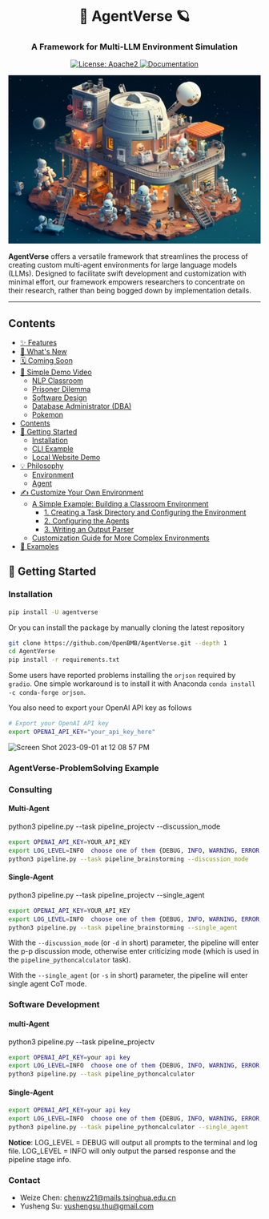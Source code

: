 <h1 align="center"> 🤖 AgentVerse 🪐 </h1>

<h3 align="center">
    <p>A Framework for Multi-LLM Environment Simulation</p>
</h3>
<p align="center">
    <a href="https://github.com/OpenBMB/AgentVerse/blob/main/LICENSE">
        <img alt="License: Apache2" src="https://img.shields.io/badge/License-Apache_2.0-green.svg">
    </a>
    <a href="https://www.python.org/downloads/release/python-3916/">
        <img alt="Documentation" src="https://img.shields.io/badge/python-3.9+-blue.svg">
    </a>
</p>

<p align="center">
<img src="./imgs/title.png" width="512">
</p>

**AgentVerse** offers a versatile framework that streamlines the process of creating custom multi-agent environments for large language models (LLMs). Designed to facilitate swift development and customization with minimal effort, our framework empowers researchers to concentrate on their research, rather than being bogged down by implementation details.

---


## Contents

- [✨ Features](#-features)
- [📰 What's New](#-whats-new)
- [🗓 Coming Soon](#-coming-soon)
- [👾 Simple Demo Video](#-simple-demo-video)
    - [NLP Classroom](#nlp-classroom)
    - [Prisoner Dilemma](#prisoner-dilemma)
    - [Software Design](#software-design)
    - [Database Administrator (DBA)](#database-administrator-dba)
    - [Pokemon](#pokemon)
- [Contents](#contents)
- [🚀 Getting Started](#-getting-started)
  - [Installation](#installation)
  - [CLI Example](#cli-example)
  - [Local Website Demo](#local-website-demo)
- [💡 Philosophy](#-philosophy)
  - [Environment](#environment)
  - [Agent](#agent)
- [✍️ Customize Your Own Environment](#️-customize-your-own-environment)
  - [A Simple Example: Building a Classroom Environment](#a-simple-example-building-a-classroom-environment)
      - [1. Creating a Task Directory and Configuring the Environment](#1-creating-a-task-directory-and-configuring-the-environment)
      - [2. Configuring the Agents](#2-configuring-the-agents)
      - [3. Writing an Output Parser](#3-writing-an-output-parser)
  - [Customization Guide for More Complex Environments](#customization-guide-for-more-complex-environments)
- [🔎 Examples](#-examples)



## 🚀 Getting Started

### Installation

```bash
pip install -U agentverse
```
Or you can install the package by manually cloning the latest repository
```bash
git clone https://github.com/OpenBMB/AgentVerse.git --depth 1
cd AgentVerse
pip install -r requirements.txt
```
Some users have reported problems installing the `orjson` required by `gradio`. One simple workaround is to install it with Anaconda `conda install -c conda-forge orjson`.

You also need to export your OpenAI API key as follows
```bash
# Export your OpenAI API key
export OPENAI_API_KEY="your_api_key_here"
```

<img width="616" alt="Screen Shot 2023-09-01 at 12 08 57 PM" src="https://github.com/OpenBMB/AgentVerse/assets/11704492/6db1c907-b7fc-42f9-946c-89853a28f386">


### AgentVerse-ProblemSolving Example


### Consulting

#### Multi-Agent

python3 pipeline.py --task pipeline_projectv --discussion_mode

```bash
export OPENAI_API_KEY=YOUR_API_KEY
export LOG_LEVEL=INFO  choose one of them {DEBUG, INFO, WARNING, ERROR, CRITICAL}
python3 pipeline.py --task pipeline_brainstorming --discussion_mode
```

#### Single-Agent

python3 pipeline.py --task pipeline_projectv --single_agent

```bash
export OPENAI_API_KEY=YOUR_API_KEY
export LOG_LEVEL=INFO  choose one of them {DEBUG, INFO, WARNING, ERROR, CRITICAL}
python3 pipeline.py --task pipeline_brainstorming --single_agent
```

With the `--discussion_mode` (or `-d` in short) parameter, the pipeline will enter the p-p discussion mode,
otherwise enter criticizing mode (which is used in the `pipeline_pythoncalculator` task).

With the `--single_agent` (or `-s` in short) parameter, the pipeline will enter single agent CoT mode.


### Software Development

#### multi-Agent 

python3 pipeline.py --task pipeline_projectv

```bash
export OPENAI_API_KEY=your api key
export LOG_LEVEL=INFO  choose one of them {DEBUG, INFO, WARNING, ERROR, CRITICAL}
python3 pipeline.py --task pipeline_pythoncalculator
```

#### Single-Agent 

```bash
export OPENAI_API_KEY=your api key
export LOG_LEVEL=INFO  choose one of them {DEBUG, INFO, WARNING, ERROR, CRITICAL}
python3 pipeline.py --task pipeline_pythoncalculator --single_agent
```


**Notice**: LOG_LEVEL = DEBUG will output all prompts to the terminal and log file.
LOG_LEVEL = INFO will only output the parsed response and the pipeline stage info.



### Contact
- Weize Chen: chenwz21@mails.tsinghua.edu.cn
- Yusheng Su: yushengsu.thu@gmail.com
